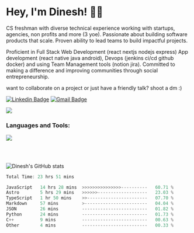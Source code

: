 <h1>Hey, I'm Dinesh! 👋🏻</h1>

CS freshman with diverse technical experience working with startups, agencies, non profits and more (3 yoe). Passionate about building software products that scale. Proven ability to lead teams to build impactful projects. 

Proficient in Full Stack Web Development (react nextjs nodejs express) App development (react native java android), Devops (jenkins ci/cd github docker) and using Team Management tools (notion jira). Committed to making a difference and improving communities through social entrepreneurship.

want to collaborate on a project or just have a friendly talk? shoot a dm :)

[![Linkedin Badge](https://img.shields.io/badge/-lets_connect-blue?style=flat-square&logo=Linkedin&logoColor=white&link=https://www.linkedin.com/in/dineshtalwadker/)](https://www.linkedin.com/in/dineshtalwadker/)
[![Gmail Badge](https://img.shields.io/badge/-mail_me-c14438?style=flat-square&logo=Gmail&logoColor=white&link=mailto:dinesh@codrion.tech)](mailto:dineshtalwadker@gmail.com)<br>

![](https://komarev.com/ghpvc/?username=dinxsh)

<h3 align="left">Languages and Tools:</h3>
<p align="left">
  <a href="https://skillicons.dev">
    <img src="https://skillicons.dev/icons?i=js,jquery,html,css,python,lua,nodejs,mongodb,netlify,nextjs,tailwind,ts,vercel,wordpress,react,astro,c,cs,discord,dotnet,heroku,jquery,bash,bootstrap,docker,vim,kubernetes,git,arduino,atom,aws,azure,babel,blender,cloudflare,deno,django,elixir,emacs,express,fastapi,figma,firebase,flask,gcp,graphql,jenkins,linux,md,matlab,neovim,mysql,nestjs,perl,powershell" />
  </a>
</p>

##

<br>

![Dinesh's GitHub stats](https://github-readme-stats-dinxsh.vercel.app/api?username=dinxsh&show_icons=true&theme=radical) 

<!--START_SECTION:waka-->

```rust
Total Time: 23 hrs 51 mins

JavaScript   14 hrs 28 mins  >>>>>>>>>>>>>>>----------   60.71 %
Astro        5 hrs 29 mins   >>>>>>-------------------   23.03 %
TypeScript   1 hr 50 mins    >>-----------------------   07.70 %
Markdown     57 mins         >------------------------   04.04 %
JSON         26 mins         -------------------------   01.82 %
Python       24 mins         -------------------------   01.73 %
C++          9 mins          -------------------------   00.63 %
Other        4 mins          -------------------------   00.33 %
```

<!--END_SECTION:waka-->

